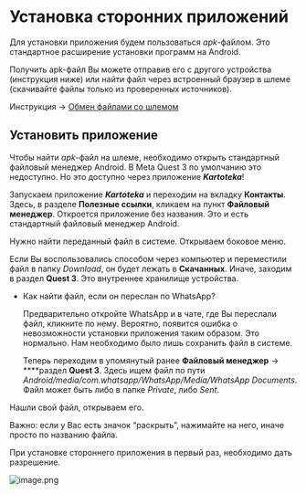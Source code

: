 # Установка сторонних приложений

Для установки приложения будем пользоваться *apk*-файлом. 
Это стандартное расширение установки программ на Android.

Получить apk-файл Вы можете отправив его с другого устройства (инструкция ниже) или найти файл через встроенный браузер в шлеме (скачивайте файлы только из проверенных источников). 

Инструкция → [Обмен файлами со шлемом](https://www.notion.so/2619a75a58f58047a69af81e2087e390?pvs=21) 

## Установить приложение

Чтобы найти *apk*-файл на шлеме, необходимо открыть стандартный файловый менеджер Android. В Meta Quest 3 по умолчанию это недоступно. Но это доступно через приложение ***Kartoteka***! 

Запускаем приложение ***Kartoteka*** и переходим на вкладку **Контакты**. Здесь, в разделе **Полезные ссылки**, кликаем на пункт **Файловый менеджер**. Откроется приложение без названия. Это и есть стандартный файловый менеджер Android.

Нужно найти переданный файл в системе. Открываем боковое меню. 

Если Вы воспользовались способом через компьютер и переместили файл в папку *Download*, он будет лежать в **Скачанных**. Иначе, заходим в раздел **Quest 3**. Это внутреннее хранилище устройства.

- Как найти файл, если он переслан по WhatsApp?
    
    Предварительно откройте WhatsApp и в чате, где Вы переслали файл, кликните по нему. Вероятно, появится ошибка о невозможности установки приложения таким образом. Это нормально. Нам необходимо было лишь сохранить файл в системе.
    
    Теперь переходим в упомянутый ранее **Файловый менеджер** → ****раздел **Quest 3**.
    Здесь ищем файл по пути *Android/media/com.whatsapp/WhatsApp/Media/WhatsApp Documents*. Файл может быть либо в папке *Private*, либо *Sent*.
    

Нашли свой файл, открываем его.

<aside>

Важно: если у Вас есть значок “раскрыть”, нажимайте на него, иначе просто по названию файла.

</aside>

При установке стороннего приложения в первый раз, необходимо дать разрешение.

![image.png](image%2014.png)